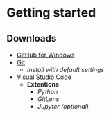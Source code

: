 # Getting started
## Downloads 
* [GitHub for Windows](https://desktop.github.com/)
* [Git](https://git-scm.com/)
  * *install with default settings*
* [Visual Studio Code](https://code.visualstudio.com/)
  * **Extentions**
	* *Python*
	* *GitLens*
	* *Jupyter (optional)*
